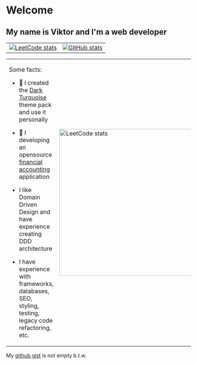 # Welcome

## My name is Viktor and I'm a web developer

<table>
  <tr>
    <td>
      <a href="https://leetcode.com/vhood" target="_blank" rel="noopener noreferrer">
        <img src="https://stats.justsong.cn/api/leetcode/?username=vhood&theme=tokyonight" alt="LeetCode stats">
      </a>
    </td>
    <td>
      <a href="https://github.com/vhood">
        <img src="https://github-readme-stats.vercel.app/api?username=vhood&theme=tokyonight&show_icons=true&hide_border=true&disable_animations=true&count_private=true" alt="GitHub stats">
      </a>
    </td>
  </tr>
</table>

<table>
  <tr>
    <td>

Some facts:

- :art: I created the [Dark Turquoise](https://github.com/vhood/vscode-dark-turquoise) theme pack and use it personally
- :money_with_wings: I developing an opensource [financial accounting](https://github.com/family-finances/design) application
- I like Domain Driven Design and have experience creating DDD architecture
- I have experience with frameworks, databases, SEO, styling, testing, legacy code refactoring, etc.

    </td>
    <td>
      <a href="https://leetcode.com/vhood" target="_blank" rel="noopener noreferrer">
        <img width="400px" src="https://leetcode-badge-showcase.vercel.app/api?username=vhood&theme=dark" alt="LeetCode stats">
      </a>
    </td>
  </tr>
</table>

My [github gist](https://gist.github.com/vhood) is not empty b.t.w.
